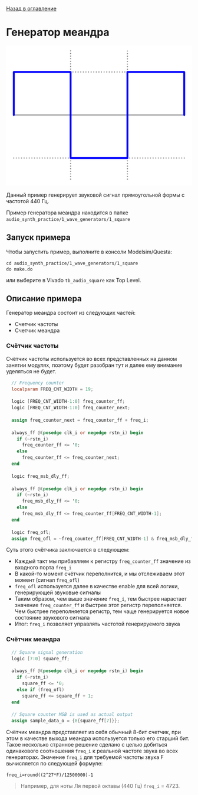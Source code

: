 [Назад в оглавление](../../README.md)
# Генератор меандра

![Alt text](../..//img/image-1.png)

Данный пример генерирует звуковой сигнал прямоугольной формы с частотой 440 Гц.

Пример генератора меандра находится в папке `audio_synth_practice/1_wave_generators/1_square`

## Запуск примера
Чтобы запустить пример, выполните в консоли Modelsim/Questa:
```
cd audio_synth_practice/1_wave_generators/1_square
do make.do
```

или выберите в Vivado `tb_audio_square` как Top Level.

## Описание примера

Генератор меандра состоит из следующих частей:
- Счетчик частоты
- Счетчик меандра

### Счётчик частоты

Счётчик частоты используется во всех представленных на данном занятии модулях, поэтому будет разобран тут и далее ему внимание уделяться не будет.

```verilog
  // Frequency counter
  localparam FREQ_CNT_WIDTH = 19;

  logic [FREQ_CNT_WIDTH-1:0] freq_counter_ff;
  logic [FREQ_CNT_WIDTH-1:0] freq_counter_next;

  assign freq_counter_next = freq_counter_ff + freq_i;

  always_ff @(posedge clk_i or negedge rstn_i) begin
    if (~rstn_i)
      freq_counter_ff <= '0;
    else
      freq_counter_ff <= freq_counter_next;
  end

  logic freq_msb_dly_ff;

  always_ff @(posedge clk_i or negedge rstn_i) begin
    if (~rstn_i)
      freq_msb_dly_ff <= '0;
    else
      freq_msb_dly_ff <= freq_counter_ff[FREQ_CNT_WIDTH-1];
  end

  logic freq_ofl;
  assign freq_ofl = ~freq_counter_ff[FREQ_CNT_WIDTH-1] & freq_msb_dly_ff;
```

Суть этого счётчика заключается в следующем:
- Каждый такт мы прибавляем к регистру `freq_counter_ff` значение из входного порта `freq_i`
- В какой-то момент счётчик переполнится, и мы отслеживаем этот момент (сигнал `freq_ofl`)
- `freq_ofl` используется далее в качестве enable для всей логики, генерирующей звуковые сигналы
- Таким образом, чем выше значение `freq_i`, тем быстрее нарастает значение `freq_counter_ff` и быстрее этот регистр переполняется. Чем быстрее переполняется регистр, тем чаще генерируется новое состояние звукового сигнала
- Итог: `freq_i` позволяет управлять частотой генерируемого звука

### Счётчик меандра

```verilog
  // Square signal generation
  logic [7:0] square_ff;

  always_ff @(posedge clk_i or negedge rstn_i) begin
    if (~rstn_i)
      square_ff <= '0;
    else if (freq_ofl)
      square_ff <= square_ff + 1;
  end

  // Square counter MSB is used as actual output
  assign sample_data_o = {8{square_ff[7]}};
```

Счётчик меандра представляет из себя обычный 8-бит счетчик, при этом в качестве выхода меандра используется только его старший бит. Такое несколько странное решение сделано с целью добиться одинакового соотношения `freq_i` к реальной частоте звука во всех генераторах.
Значение `freq_i` для требуемой частоты звука F вычисляется по следующей формуле:

```
freq_i=round((2^27*F)/12500000)-1
```

> Например, для ноты Ля первой октавы (440 Гц) `freq_i` = 4723.
